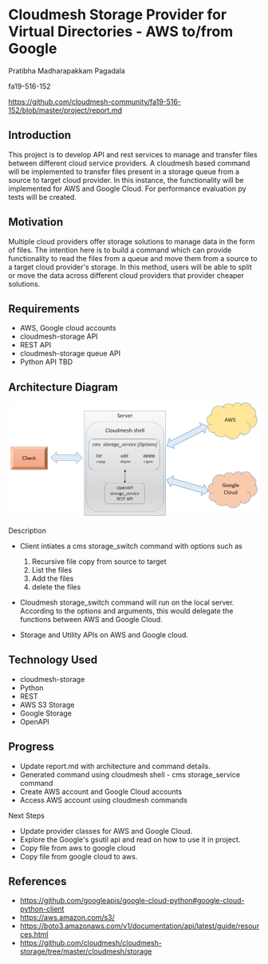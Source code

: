# Cloudmesh Storage Provider for Virtual Directories - AWS to/from Google
 Pratibha Madharapakkam Pagadala
 
 fa19-516-152
 
<https://github.com/cloudmesh-community/fa19-516-152/blob/master/project/report.md>

## Introduction

This project is to develop API and rest services to manage and transfer files between different cloud service providers. A cloudmesh based command will be implemented to transfer files present in a storage queue from a source to target cloud provider. In this instance, the functionality will be implemented for AWS and Google Cloud. For performance evaluation py tests will be created. 

## Motivation
 Multiple cloud providers offer storage solutions to manage data in the form of files. The intention here is to build a command which can provide functionality to read the files from a queue and move them from a source to a target cloud provider's storage. In this method, users will be able to split or move the data across different cloud providers that provider cheaper solutions. 

## Requirements
* AWS, Google cloud accounts
* cloudmesh-storage API
* REST API
* cloudmesh-storage queue API
* Python API
TBD

## Architecture Diagram
 ![Architecture](images/architecture.PNG)

Description

* Client intiates a cms storage_switch command with options such as
 
   1) Recursive file copy from source to target
  2) List the files
  3) Add the files
  4) delete the files
  
* Cloudmesh storage_switch command will run on the local server. According to the options and arguments, this would delegate the functions between AWS and Google Cloud.  
* Storage and Utility APIs on AWS and Google cloud.   

## Technology Used
* cloudmesh-storage
* Python
* REST
* AWS S3 Storage
* Google Storage
* OpenAPI

## Progress
* Update report.md with architecture and command details.
* Generated command using cloudmesh shell - cms storage_service command
* Create AWS account and Google Cloud accounts
* Access AWS account using cloudmesh commands

Next Steps
* Update provider classes for AWS and Google Cloud.
* Explore the Google's gsutil api and read on how to use it in project.
* Copy file from aws to google cloud
* Copy file from google cloud to aws. 


## References
* <https://github.com/googleapis/google-cloud-python#google-cloud-python-client>
* <https://aws.amazon.com/s3/>
* <https://boto3.amazonaws.com/v1/documentation/api/latest/guide/resources.html>
* <https://github.com/cloudmesh/cloudmesh-storage/tree/master/cloudmesh/storage>





